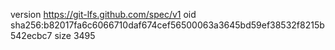 version https://git-lfs.github.com/spec/v1
oid sha256:b82017fa6c6066710daf674cef56500063a3645bd59ef38532f8215b542ecbc7
size 3495
